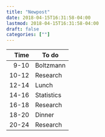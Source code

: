 ```yaml
---
title: "Newpost"
date: 2018-04-15T16:31:58-04:00
lastmod: 2018-04-15T16:31:58-04:00
draft: false
categories: [""]
---
```


 Time | To do        
-----:|------
9-10  | Boltzmann
10-12 | Research
12-14 | Lunch
14-16 | Statistics
16-18 | Research
18-20 | Dinner
20-24 | Research
